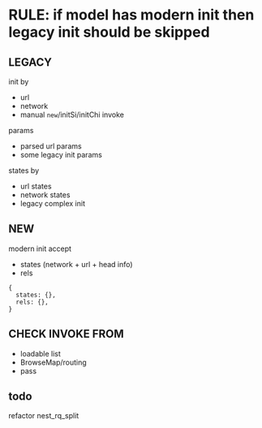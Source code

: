# RULE: if model has modern init then legacy init should be skipped


## LEGACY

init by
  - url
  - network
  - manual `new`/initSi/initChi invoke

params
  - parsed url params
  - some legacy init params

states by
  - url states
  - network states
  - legacy complex init


## NEW

modern init accept
  - states (network + url + head info)
  - rels

```
{
  states: {},
  rels: {},
}
```

## CHECK INVOKE FROM
  - loadable list
  - BrowseMap/routing
  - pass


## todo
  refactor nest_rq_split
